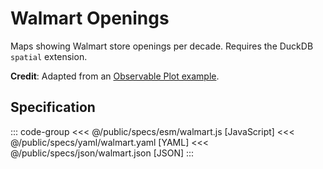 <script setup>
  import { coordinator } from '@uwdata/vgplot';
  coordinator().clear();
</script>

# Walmart Openings

Maps showing Walmart store openings per decade. Requires the DuckDB `spatial` extension.

<Example spec="/specs/yaml/walmart.yaml" />

**Credit**: Adapted from an [Observable Plot example](https://observablehq.com/@observablehq/plot-map-large-multiples).

## Specification

::: code-group
<<< @/public/specs/esm/walmart.js [JavaScript]
<<< @/public/specs/yaml/walmart.yaml [YAML]
<<< @/public/specs/json/walmart.json [JSON]
:::
